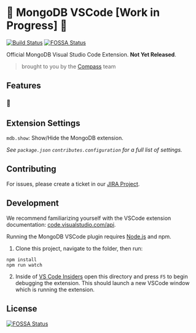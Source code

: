# :construction: MongoDB VSCode [Work in Progress] :construction:

[![Build Status](https://dev.azure.com/team-compass/team-compass/_apis/build/status/mongodb-js.vscode?branchName=master)](https://dev.azure.com/team-compass/team-compass/_build/latest?definitionId=4&branchName=master)
[![FOSSA Status](https://app.fossa.io/api/projects/git%2Bgithub.com%2Fmongodb-js%2Fvscode.svg?type=shield)](https://app.fossa.io/projects/git%2Bgithub.com%2Fmongodb-js%2Fvscode?ref=badge_shield)

Official MongoDB Visual Studio Code Extension. **Not Yet Released**.

> brought to you by the [Compass](https://github.com/mongodb-js/compass) team

## Features

### :construction:

## Extension Settings

`mdb.show`: Show/Hide the MongoDB extension.

*See `package.json` `contributes.configuration` for a full list of settings.*

## Contributing

For issues, please create a ticket in our [JIRA
Project](https://jira.mongodb.org/browse/VSCODE).

## Development

We recommend familiarizing yourself with the VSCode extension documentation:
[code.visualstudio.com/api](https://code.visualstudio.com/api).

Running the MongoDB VSCode plugin requires [Node.js](https://nodejs.org) and npm.

1. Clone this project, navigate to the folder, then run:
```shell
npm install
npm run watch
```

2. Inside of [VS Code Insiders](https://code.visualstudio.com/insiders/) open this directory and press `F5` to begin debugging the extension. This should launch a new VSCode window which is running the extension.


## License
[![FOSSA Status](https://app.fossa.io/api/projects/git%2Bgithub.com%2Fmongodb-js%2Fvscode.svg?type=large)](https://app.fossa.io/projects/git%2Bgithub.com%2Fmongodb-js%2Fvscode?ref=badge_large)